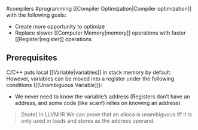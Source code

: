 #compilers #programming 
[[Compiler Optimization|Compiler optimization]] with the following goals:
- Create more opportunity to optimize
- Replace slower [[Computer Memory|memory]] operations with faster [[Register|register]] operations

## Prerequisites
C/C++ puts local [[Variable|variables]] in stack memory by default. However, variables can be moved into a register under the following conditions ([[Unambiguous Variable]]):
- We never need to know the variable’s address (Registers don’t have an address, and some code (like scanf) relies on knowing an address)

>[!note] In LLVM IR
>We can prove that an alloca is unambiguous iff it is only used in loads and stores as the address operand.